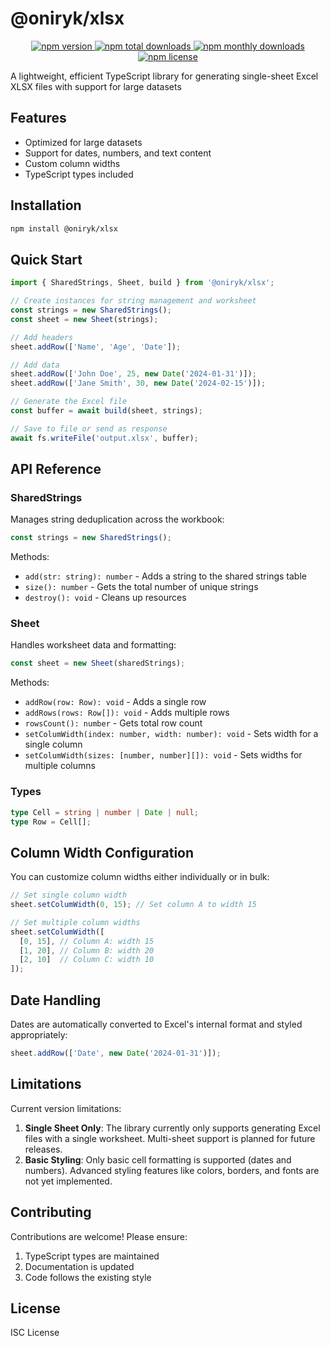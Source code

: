 # @oniryk/xlsx

<p align="center">
  <a href="https://www.npmjs.com/package/@oniryk/xlsx">
      <img src="https://img.shields.io/npm/v/@oniryk/xlsx.svg?style=for-the-badge" alt="npm version" />
  </a>
  <a href="https://www.npmjs.com/package/@oniryk/xlsx">
    <img src="https://img.shields.io/npm/dt/@oniryk/xlsx.svg?style=for-the-badge" alt="npm total downloads" />
  </a>
  <a href="https://www.npmjs.com/package/@oniryk/xlsx">
    <img src="https://img.shields.io/npm/dm/@oniryk/xlsx.svg?style=for-the-badge" alt="npm monthly downloads" />
  </a>
  <a href="https://www.npmjs.com/package/@oniryk/xlsx">
    <img src="https://img.shields.io/npm/l/@oniryk/xlsx.svg?style=for-the-badge" alt="npm license" />
  </a>
</p>

A lightweight, efficient TypeScript library for generating single-sheet Excel XLSX files with support for large datasets

## Features

- Optimized for large datasets
- Support for dates, numbers, and text content
- Custom column widths
- TypeScript types included

## Installation

```bash
npm install @oniryk/xlsx
```

## Quick Start

```typescript
import { SharedStrings, Sheet, build } from '@oniryk/xlsx';

// Create instances for string management and worksheet
const strings = new SharedStrings();
const sheet = new Sheet(strings);

// Add headers
sheet.addRow(['Name', 'Age', 'Date']);

// Add data
sheet.addRow(['John Doe', 25, new Date('2024-01-31')]);
sheet.addRow(['Jane Smith', 30, new Date('2024-02-15')]);

// Generate the Excel file
const buffer = await build(sheet, strings);

// Save to file or send as response
await fs.writeFile('output.xlsx', buffer);
```

## API Reference

### SharedStrings

Manages string deduplication across the workbook:

```typescript
const strings = new SharedStrings();
```

Methods:
- `add(str: string): number` - Adds a string to the shared strings table
- `size(): number` - Gets the total number of unique strings
- `destroy(): void` - Cleans up resources

### Sheet

Handles worksheet data and formatting:

```typescript
const sheet = new Sheet(sharedStrings);
```

Methods:
- `addRow(row: Row): void` - Adds a single row
- `addRows(rows: Row[]): void` - Adds multiple rows
- `rowsCount(): number` - Gets total row count
- `setColumWidth(index: number, width: number): void` - Sets width for a single column
- `setColumWidth(sizes: [number, number][]): void` - Sets widths for multiple columns

### Types

```typescript
type Cell = string | number | Date | null;
type Row = Cell[];
```

## Column Width Configuration

You can customize column widths either individually or in bulk:

```typescript
// Set single column width
sheet.setColumWidth(0, 15); // Set column A to width 15

// Set multiple column widths
sheet.setColumWidth([
  [0, 15], // Column A: width 15
  [1, 20], // Column B: width 20
  [2, 10]  // Column C: width 10
]);
```

## Date Handling

Dates are automatically converted to Excel's internal format and styled appropriately:

```typescript
sheet.addRow(['Date', new Date('2024-01-31')]);
```

## Limitations

Current version limitations:

1. **Single Sheet Only**: The library currently only supports generating Excel files with a single worksheet. Multi-sheet support is planned for future releases.
2. **Basic Styling**: Only basic cell formatting is supported (dates and numbers). Advanced styling features like colors, borders, and fonts are not yet implemented.

## Contributing

Contributions are welcome! Please ensure:

1. TypeScript types are maintained
2. Documentation is updated
3. Code follows the existing style

## License

ISC License
